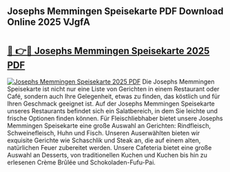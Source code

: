 ## Josephs Memmingen Speisekarte PDF Download Online 2025 VJgfA

# <h2><a href="http://gc7kcen.nevu.top/?p=Josephs+Memmingen+Speisekarte">🔗 👉🔴 Josephs Memmingen Speisekarte 2025 PDF</a></h2>

[![Josephs Memmingen Speisekarte 2025 PDF](https://i.imgur.com/dBaPXMq.png)](http://gc7kcen.nevu.top/?p=Josephs+Memmingen+Speisekarte)
Die Josephs Memmingen Speisekarte ist nicht nur eine Liste von Gerichten in einem Restaurant oder Café, sondern auch Ihre Gelegenheit, etwas zu finden, das köstlich und für Ihren Geschmack geeignet ist. Auf der Josephs Memmingen Speisekarte unseres Restaurants befindet sich ein Salatbereich, in dem Sie leichte und frische Optionen finden können. Für Fleischliebhaber bietet unsere Josephs Memmingen Speisekarte eine große Auswahl an Gerichten: Rindfleisch, Schweinefleisch, Huhn und Fisch. Unseren Auserwählten bieten wir exquisite Gerichte wie Schaschlik und Steak an, die auf einem alten, natürlichen Feuer zubereitet werden. Unsere Cafeteria bietet eine große Auswahl an Desserts, von traditionellen Kuchen und Kuchen bis hin zu erlesenen Crème Brûlée und Schokoladen-Fufu-Pai.
